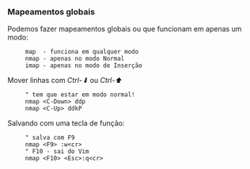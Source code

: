 ### Mapeamentos globais

Podemos fazer mapeamentos globais ou que funcionam em apenas um modo:

         map  - funciona em qualquer modo
         nmap - apenas no modo Normal
         imap - apenas no modo de Inserção

Mover linhas com *Ctrl-⬇* ou
*Ctrl-⬆*

         " tem que estar em modo normal!
         nmap <C-Down> ddp
         nmap <C-Up> ddkP

Salvando com uma tecla de função:

         " salva com F9
         nmap <F9> :w<cr>
         " F10 - sai do Vim
         nmap <F10> <Esc>:q<cr>


